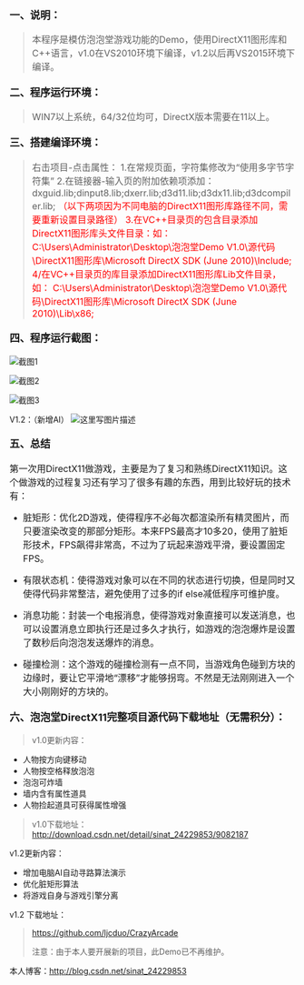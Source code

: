 
####  <font size = 4>一、说明：</font>
> <font size = 3>本程序是模仿泡泡堂游戏功能的Demo，使用DirectX11图形库和C++语言，v1.0在VS2010环境下编译，v1.2以后再VS2015环境下编译。</font>

####  <font size = 4>二、程序运行环境：</font>
> <font size = 3>WIN7以上系统，64/32位均可，DirectX版本需要在11以上。</font>

####  <font size = 4>三、搭建编译环境：</font>
> <font size = 3>右击项目-点击属性：
1.在常规页面，字符集修改为“使用多字节字符集”
2.在链接器-输入页的附加依赖项添加：
dxguid.lib;dinput8.lib;dxerr.lib;d3d11.lib;d3dx11.lib;d3dcompiler.lib;
<font color = red>（以下两项因为不同电脑的DirectX11图形库路径不同，需要重新设置目录路径）
3.在VC++目录页的包含目录添加DirectX11图形库头文件目录：如：
C:\Users\Administrator\Desktop\泡泡堂Demo V1.0\源代码\DirectX11图形库\Microsoft DirectX SDK (June 2010)\Include;
4/在VC++目录页的库目录添加DirectX11图形库Lib文件目录，如：
C:\Users\Administrator\Desktop\泡泡堂Demo V1.0\源代码\DirectX11图形库\Microsoft DirectX SDK (June 2010)\Lib\x86;</font></font>

####  <font size = 4>四、程序运行截图：</font>
![截图1](http://img.blog.csdn.net/20150906141825934)

![截图2](http://img.blog.csdn.net/20150906141839704)

![截图3](http://img.blog.csdn.net/20150906141851190)

V1.2：（新增AI）
![这里写图片描述](http://img.blog.csdn.net/20160814081756525)

####  <font size = 4>五、总结</font>
> 
<font size = 3>第一次用DirectX11做游戏，主要是为了复习和熟练DirectX11知识。这个做游戏的过程复习还有学习了很多有趣的东西，用到比较好玩的技术有：</font>
> 
* <font size = 3>脏矩形：优化2D游戏，使得程序不必每次都渲染所有精灵图片，而只要渲染改变的那部分矩形。本来FPS最高才10多20，使用了脏矩形技术，FPS飙得非常高，不过为了玩起来游戏平滑，要设置固定FPS。</font>
> 
* <font size = 3>有限状态机：使得游戏对象可以在不同的状态进行切换，但是同时又使得代码非常整洁，避免使用了过多的if else减低程序可维护度。</font>
> 
* <font size = 3>消息功能：封装一个电报消息，使得游戏对象直接可以发送消息，也可以设置消息立即执行还是过多久才执行，如游戏的泡泡爆炸是设置了数秒后向泡泡发送爆炸的消息。</font>
> 
* <font size = 3>碰撞检测：这个游戏的碰撞检测有一点不同，当游戏角色碰到方块的边缘时，要让它平滑地“漂移”才能够拐弯。不然是无法刚刚进入一个大小刚刚好的方块的。</font>
> 

####  <font size = 4>六、泡泡堂DirectX11完整项目源代码下载地址（无需积分）：</font>
> v1.0更新内容：
> 
* 人物按方向键移动
* 人物按空格释放泡泡
* 泡泡可炸墙
* 墙内含有属性道具
* 人物捡起道具可获得属性增强

> v1.0下载地址：
>http://download.csdn.net/detail/sinat_24229853/9082187

> 
v1.2更新内容：
> 
* 增加电脑AI自动寻路算法演示
* 优化脏矩形算法
* 将游戏自身与游戏引擎分离
> 
v1.2 下载地址：
> https://github.com/ljcduo/CrazyArcade
> 
> 注意：由于本人要开展新的项目，此Demo已不再维护。

本人博客：http://blog.csdn.net/sinat_24229853